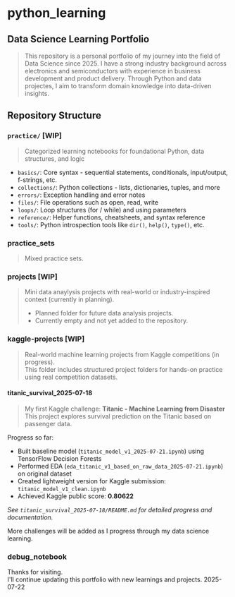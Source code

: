 # python_learning
## Data Science Learning Portfolio
> This repository is a personal portfolio of my journey into the field of Data Science since 2025.
> I have a strong industry background across electronics and semiconductors with experience in business development and product delivery.
> Through Python and data projectes, I aim to transform domain knowledge into data-driven insights.

## Repository Structure

### `practice/` **[WIP]**  
> Categorized learning notebooks for foundational Python, data structures, and logic
- `basics/`: Core syntax - sequential statements, conditionals, input/output, f-strings, etc.
- `collections/`: Python collections - lists, dictionaries, tuples, and more
- `errors/`: Exception handling and error notes
- `files/`: File operations such as open, read, write
- `loops/`: Loop structures (for / while) and using parameters
- `reference/`: Helper functions, cheatsheets, and syntax reference
- `tools/`: Python introspection tools like `dir()`, `help()`, `type()`, etc.

### practice_sets  
> Mixed practice sets.  

### projects **[WIP]**  
> Mini data anaylysis projects with real-world or industry-inspired context (currently in planning).  
> - Planned folder for future data analysis projects.
> - Currently empty and not yet added to the repository.

### kaggle-projects **[WIP]**  
> Real-world machine learning projects from Kaggle competitions (in progress).  
This folder includes structured project folders for hands-on practice using real competition datasets.  

#### titanic_survival_2025-07-18
> My first Kaggle challenge: **Titanic - Machine Learning from Disaster**  
This project explores survival prediction on the Titanic based on passenger data. 

Progress so far:
- Built baseline model (`titanic_model_v1_2025-07-21.ipynb`) using TensorFlow Decision Forests
- Performed EDA (`eda_titanic_v1_based_on_raw_data_2025-07-21.ipynb`) on original dataset
- Created lightweight version for Kaggle submission: `titanic_model_v1_clean.ipynb`
- Achieved Kaggle public score: **0.80622**

*See `titanic_survival_2025-07-18/README.md` for detailed progress and documentation.*


More challenges will be added as I progress through my data science learning.  

### debug_notebook

Thanks for visiting.  
I'll continue updating this portfolio with new learnings and projects.
2025-07-22
